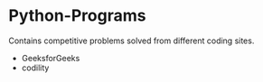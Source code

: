# Python-Programs

Contains competitive problems solved from different coding sites.
* GeeksforGeeks
* codility

